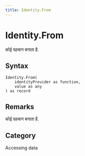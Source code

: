 ```yaml
---
title: Identity.From
---
```


# Identity.From


कोई पहचान बनाता है.


## Syntax

```powerquery
Identity.From(
    identityProvider as function,
    value as any
) as record
```


## Remarks

कोई पहचान बनाता है.



## Category
Accessing data
